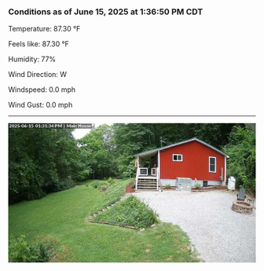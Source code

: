 ### Conditions as of June 15, 2025 at 1:36:50 PM CDT 

Temperature: 87.30 &deg;F

Feels like: 87.30 &deg;F

Humidity: 77%

Wind Direction: W

Windspeed: 0.0 mph

Wind Gust: 0.0 mph

---

<img src="./images/latest.jpeg"/>

